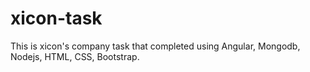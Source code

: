 # xicon-task
This is xicon's company task that completed using Angular, Mongodb, Nodejs, HTML, CSS, Bootstrap.
